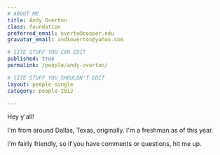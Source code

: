 ```yaml
---
# ABOUT ME
title: Andy Overton
class: foundation
preferred_email: overto@cooper.edu
gravatar_email: andioverton@yahoo.com

# SITE STUFF YOU CAN EDIT
published: true
permalink: /people/andy-overton/

# SITE STUFF YOU SHOULDN'T EDIT
layout: people-single
category: people-2012

---
```


Hey y'all!

I'm from around Dallas, Texas, originally. I'm a freshman as of this year.

I'm fairly friendly, so if you have comments or questions, hit me up.
